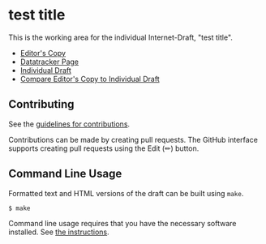 # test title

This is the working area for the individual Internet-Draft, "test title".

* [Editor's Copy](https://devforma.github.io/internet-draft-template/#go.draft-datanet-protocol.html)
* [Datatracker Page](https://datatracker.ietf.org/doc/draft-datanet-protocol)
* [Individual Draft](https://datatracker.ietf.org/doc/html/draft-datanet-protocol)
* [Compare Editor's Copy to Individual Draft](https://devforma.github.io/internet-draft-template/#go.draft-datanet-protocol.diff)


## Contributing

See the
[guidelines for contributions](https://github.com/devforma/internet-draft-template/blob//CONTRIBUTING.md).

Contributions can be made by creating pull requests.
The GitHub interface supports creating pull requests using the Edit (✏) button.


## Command Line Usage

Formatted text and HTML versions of the draft can be built using `make`.

```sh
$ make
```

Command line usage requires that you have the necessary software installed.  See
[the instructions](https://github.com/martinthomson/i-d-template/blob/main/doc/SETUP.md).

